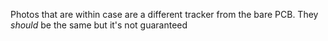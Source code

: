 Photos that are within case are a different tracker from the bare PCB. They *should* be the same but it's not guaranteed
